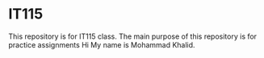 # IT115
This repository is for IT115 class. The main purpose of this repository is for practice assignments
Hi 
My name is Mohammad Khalid. 